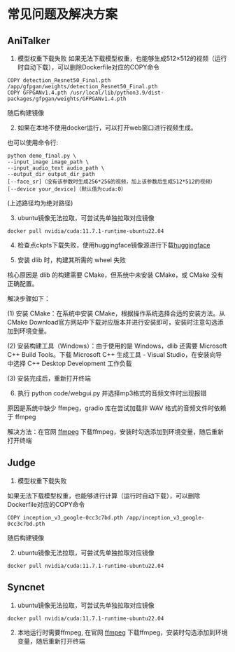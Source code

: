 # 常见问题及解决方案

## AniTalker

1. 模型权重下载失败
如果无法下载模型权重，也能够生成512×512的视频（运行时自动下载），可以删除Dockerfile对应的COPY命令
```
COPY detection_Resnet50_Final.pth /app/gfpgan/weights/detection_Resnet50_Final.pth
COPY GFPGANv1.4.pth /usr/local/lib/python3.9/dist-packages/gfpgan/weights/GFPGANv1.4.pth
```
随后构建镜像

2. 如果在本地不使用docker运行，可以打开web窗口进行视频生成。

也可以使用命令行:
```
python demo_final.py \
--input_image image_path \
--input_audio_text audio_path \
--output_dir output_dir_path 
[--face_sr]（没有该参数时生成256*256的视频，加上该参数后生成512*512的视频）
[--device your_device]（默认值为cuda:0）
```
(上述路径均为绝对路径)

3. ubuntu镜像无法拉取，可尝试先单独拉取对应镜像
```
docker pull nvidia/cuda:11.7.1-runtime-ubuntu22.04
```
4. 检查点ckpts下载失败，使用huggingface镜像源进行下载[huggingface](https://hf-mirror.com/taocode/anitalker_ckpts)

5. 安装 dlib 时，构建其所需的 wheel 失败

核心原因是 dlib 的构建需要 CMake，但系统中未安装 CMake，或 CMake 没有正确配置。

解决步骤如下：

(1) 安装 CMake：在系统中安装 CMake，根据操作系统选择合适的安装方法。从CMake Download官方网站中下载对应版本并进行安装即可，安装时注意勾选添加到环境变量。

(2) 安装构建工具（Windows）：由于使用的是 Windows，dlib 还需要 Microsoft C++ Build Tools。下载 Microsoft C++ 生成工具 - Visual Studio，在安装向导中选择 C++ Desktop Development 工作负载

(3) 安装完成后，重新打开终端

6. 执行 python code/webgui.py 并选择mp3格式的音频文件时出现报错

原因是系统中缺少 ffmpeg，gradio 库在尝试加载非 WAV 格式的音频文件时依赖于 ffmpeg

解决方法：在官网 [ffmpeg](https://ffmpeg.org) 下载ffmpeg，安装时勾选添加到环境变量，随后重新打开终端

## Judge

1. 模型权重下载失败

如果无法下载模型权重，也能够进行计算（运行时自动下载），可以删除Dockerfile对应的COPY命令
```
COPY inception_v3_google-0cc3c7bd.pth /app/inception_v3_google-0cc3c7bd.pth
```
随后构建镜像

2. ubuntu镜像无法拉取，可尝试先单独拉取对应镜像
```
docker pull nvidia/cuda:11.7.1-runtime-ubuntu22.04
```

## Syncnet

1. ubuntu镜像无法拉取，可尝试先单独拉取对应镜像
```
docker pull nvidia/cuda:11.7.1-runtime-ubuntu22.04
```
2. 本地运行时需要ffmpeg, 在官网 [ffmpeg](https://ffmpeg.org) 下载ffmpeg，安装时勾选添加到环境变量，随后重新打开终端
